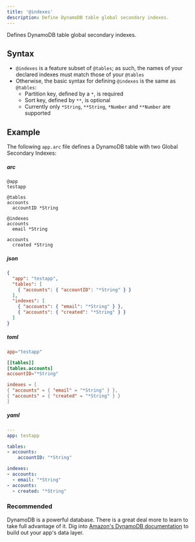 ```yaml
---
title: '@indexes'
description: Define DynamoDB table global secondary indexes.
---
```


Defines DynamoDB table global secondary indexes.

## Syntax

- `@indexes` is a feature subset of `@tables`; as such, the names of your declared indexes must match those of your `@tables`
- Otherwise, the basic syntax for defining `@indexes` is the same as `@tables`:
  - Partition key, defined by a `*`, is required
  - Sort key, defined by `**`, is optional
  - Currently only `*String`, `**String`, `*Number` and `**Number` are supported

## Example

The following `app.arc` file defines a DynamoDB table with two Global Secondary Indexes:


<arc-viewer default-tab=arc>
<div slot=contents class=bg-g4>
<arc-tab label=arc>
<h5>arc</h5>
<div slot=content>

```arc
@app
testapp

@tables
accounts
  accountID *String

@indexes
accounts
  email *String

accounts
  created *String
```
</div>
</arc-tab>

<arc-tab label=json>
<h5>json</h5>
<div slot=content>

```json
{
  "app": "testapp",
  "tables": [
    { "accounts": { "accountID": "*String" } }
  ],
  "indexes": [
    { "accounts": { "email": "*String" } },
    { "accounts": { "created": "*String" } }
  ]
}
```
</div>
</arc-tab>

<arc-tab label=toml>
<h5>toml</h5>
<div slot=content>

```toml
app="testapp"

[[tables]]
[tables.accounts]
accountID="*String"

indexes = [
{ "accounts" = { "email" = "*String" } },
{ "accounts" = { "created" = "*String" } }
]
```
</div>
</arc-tab>

<arc-tab label=yaml>
<h5>yaml</h5>
<div slot=content>

```yaml
---
app: testapp

tables:
- accounts:
    accountID: "*String"

indexes:
- accounts:
  - email: "*String"
- accounts:
  - created: "*String"
```
</div>
</arc-tab>

</div>
</arc-viewer>


### Recommended

DynamoDB is a powerful database. There is a great deal more to learn to take full advantage of it. Dig into [Amazon's DynamoDB documentation](https://aws.amazon.com/documentation/dynamodb/) to build out your app's data layer.

